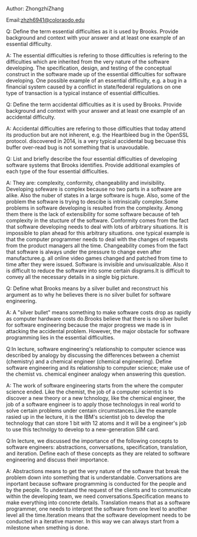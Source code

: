 Author: ZhongzhiZhang 

Email:zhzh6941@coloraodo.edu

Q: Define the term essential difficulties as it is used by Brooks. Provide background and context with your answer and at least one example of an essential difficulty.

A: The essential difficulties is refering to those difficulties is refering to the difficulties which are inherited from the very nature of the software developing. The specification, design, and testing of the conceptual construct in the software made up of the essential difficulties for software developing. One possible example of an essential difficulty, e.g. a bug in a financial system caused by a conflict in state/federal regulations on one type of transaction is a typical instance of essential difficulties.


Q: Define the term accidental difficulties as it is used by Brooks. Provide background and context with your answer and at least one example of an accidental difficulty.

A: Accidental difficulties are refering to those difficulties that today attend its production but are not inherent, e.g. the Heartbleed bug in the OpenSSL protocol. discovered in 2014, is a very typical accidental bug becuase this buffer over-read bug is not something that is unavoudable.


Q: List and briefly describe the four essential difficulties of developing software systems that Brooks identifies. Provide additional examples of each type of the four essential difficulties.

A: They are: complexity, conformity, changeability and invisibility. 
Developing sofeware is complex because no two parts in a software are alike. Also the nuber of states in a large software is huge. Also, some of the problem the software is trying to descibe is intrinsically complex.Some problems in software developing is resulted from the complexity. Among them there is the lack of extensibility for some software because of teh complexity in the stucture of the software.
Conformity comes from the fact that software developing needs to deal with lots of arbitrary situations. It is impossible to plan ahead for this arbitrary situations. one typical example is that the computer programmer needs to deal with the changes of requests from the product managers all the time.
Changeability comes from the fact that software is always under the pressure to change even after manufacturee.g. all online video games changed and patched from time to time after they were issued.
Software is invisible and unvisualizable. Also it is difficult to reduce the software into some certain disgrams.It is difficult to convey all the necessary details in a single big picture.


Q: Define what Brooks means by a silver bullet and reconstruct his argument as to why he believes there is no silver bullet for software engineering.

A: A "silver bullet" means something to make software costs drop as rapidly as computer hardware costs do.Brooks believe that there is no silver bullet for software engineering because the major progress we made is in attacking the accidental problem. However, the major obstacle for software programming lies in the essential difficulties.


Q:In lecture, software engineering's relationship to computer science was described by analogy by discussing the differences between a chemist (chemistry) and a chemical engineer (chemical engineering). Define software engineering and its relationship to computer science; make use of the chemist vs. chemical engineer analogy when answering this question.

A: The work of software engineering starts from the where the computer science ended. Like the chemist, the job of a computer scientist is to discover a new theory or a new tchnology, like the chemical engineer, the job of a software engineer is to apply those technologys in real world to solve certain problems under centain circumstances.Like the example rasied up in the lecture, it is the IBM's scientist job to develop the technology that can store 1 bit with 12 atoms and it will be a engineer's job to use this technolgy to develop to a new-generation SIM card.


Q:In lecture, we discussed the importance of the following concepts to software engineers: abstractions, conversations, specification, translation, and iteration. Define each of these concepts as they are related to software engineering and discuss their importance.

A: Abstractions means to get the very nature of the software that break the problem down into something that is understandable. Conversations are inportant because software programming is conducted for the people and by the people. To understand the request of the clients and to communicate within the developing team, we need conversations.Specification means to make everything into concrete details. Translation means that as a software programmer, one needs to interpret the software from one level to another level all the time.Iteration means that the software development needs to be conducted in a iterative manner. In this way we can always start from a milestone when smething is done.

  
                   

